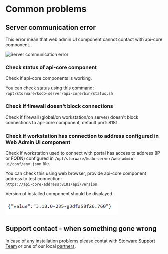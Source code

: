 # Common problems

## Server communication error

This error mean that web admin UI component cannot contact with api-core component.

![Server communication error](https://github.com/Storware/kodo-endpoints-manual/tree/c068300cc64c33520602adf853bb9c84f514bac8/installation/.gitbook/assets/server_comm_error.png)

### Check status of api-core component

Check if api-core components is working.

You can check status using this command:  
`/opt/storware/kodo-server/api-core/bin/status.sh`

### Check if firewall doesn't block connections

Check if firewall \(global/on workstation/on server\) doesn't block connections to api-core component, default port: 8181.

### Check if workstation has connection to address configured in Web Admin UI component

Check if workstation used to connect with portal has access to address \(IP or FQDN\) configured in `/opt/storware/kodo-server/web-admin-ui/conf/env.json` file.

You can check this using web browser, provide api-core component address to test connection:  
`https://api-core-address:8181/api/version`

Version of installed component should be displayed.

![Version of installed api-core component](../.gitbook/assets/apiversion.png)

## Support contact - when something gone wrong

In case of any installation problems please contat with [Storware Support Team](mailto:support@storware.eu) or one of our local [partners](https://storware.eu/en/partners/).

